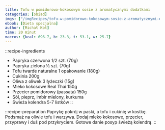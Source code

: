 ```yaml
---
title: Tofu w pomidorowo-kokosowym sosie z aromatycznymi dodatkami
categories: [obiad]
imgs: ["/imgRecipes/tofu-w-pomidorowo-kokosowym-sosie-z-aromatycznymi-dodatkami-1.jpg"]
ebook: [Dieta specjalna]
author: [Michał Kot]
time: 20 minut
macros: {kcal: 696.7, b: 23.3, t: 53.1, w: 25.7}
---
```


::recipe-ingredients
- Papryka czerwona 1/2 szt. (70g)
- Papryka zielona ½ szt. (70g)
- Tofu twarde naturalne 1 opakowanie (180g)
- Cukinia 200g
- Oliwa z oliwek 3 łyżeczki (15g)
- Mleko kokosowe Real Thai 150g
- Przecier pomidorowy (passata) 150g
- Sól, pieprz, imbir mielony, kurkuma
- Świeża kolendra 5-7 listków
::

::recipe-preparation
Paprykę pokrój w paski, a tofu i cukinię w kostkę. Podsmaż na oliwie tofu i warzywa. Dodaj mleko kokosowe, przecier, przyprawy i duś pod przykryciem. Gotowe danie posyp świeżą kolendrą.
::